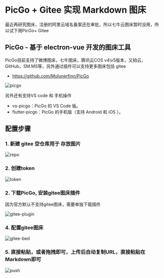 # PicGo + Gitee 实现 Markdown 图床

最近再研究图床，注册的阿里云域名备案还在审批，所以七牛云图床暂时没用，所以试下用PicGo+ Gitee

## PicGo - 基于 electron-vue 开发的图床工具

PicGo目前支持了微博图床，七牛图床，腾讯云COS v4\v5版本，又拍云，GitHub，SM.MS等，另外通过插件可以支持更多图床包括 gitee

- <https://github.com/Molunerfinn/PicGo>

![picgo](https://gitee.com/owen2016/pic-hub/raw/master/pics/20200916222359.png)

另外还有支持VS code 和 手机操作

- vs-picgo：PicGo 的 VS Code 版。
- flutter-picgo：PicGo 的手机版（支持 Android 和 iOS ）。

## 配置步骤

### 1. 新建 gitee 空仓库用于 存放图片

![repo](https://gitee.com/owen2016/pic-hub/raw/master/pics/20200916230122.png)

### 2. 创建token

![token](https://gitee.com/owen2016/pic-hub/raw/master/pics/20200916225748.png)

### 2. 下载PicGo, 安装gitee图床插件

因为官方默认不支持gitee图床，需要单独下载插件

![gitee-plugin](https://gitee.com/owen2016/pic-hub/raw/master/pics/20200916223759.png)

### 4. 配置gitee图床

![gitee-bed](https://gitee.com/owen2016/pic-hub/raw/master/pics/20200916222359.png)

### 5. 直接粘贴，或者拖拽即可，上传后自动复制URL，直接粘贴在Markdown即可

![push](https://gitee.com/owen2016/pic-hub/raw/master/pics/20200916230156.png)
